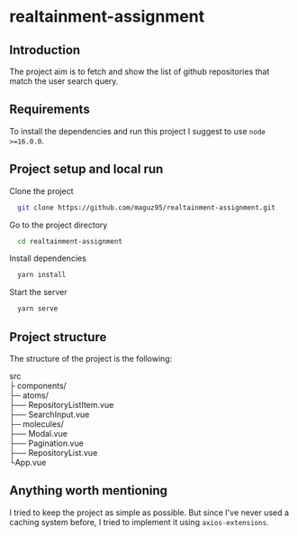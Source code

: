 # realtainment-assignment

## Introduction
The project aim is to fetch and show the list of github repositories that match the user search query.

## Requirements
To install the dependencies and run this project I suggest to use `node >=16.0.0`.
## Project setup and local run
Clone the project

```bash
  git clone https://github.com/maguz95/realtainment-assignment.git
```

Go to the project directory

```bash
  cd realtainment-assignment
```

Install dependencies

```bash
  yarn install
```

Start the server

```bash
  yarn serve
```

## Project structure
The structure of the project is the following:

src\
  ├ components/\
  ├─ atoms/\
  ├── RepositoryListItem.vue\
  ├── SearchInput.vue\
  ├─ molecules/\
  ├── Modal.vue\
  ├── Pagination.vue\
  ├── RepositoryList.vue\
  └App.vue

## Anything worth mentioning
I tried to keep the project as simple as possible. But since I've never used a caching system before, I tried to implement it using `axios-extensions`.
